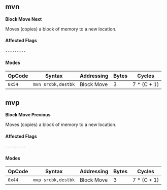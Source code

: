 
## mvn

**Block Move Next**

Moves (copies) a block of memory to a new location.

#### Affected Flags

```
---------
```

#### Modes

| OpCode | Syntax             | Addressing       | Bytes | Cycles      |
|--------|--------------------|------------------|-------|-------------|
| `0x54` | `mvn srcbk,destbk` | Block Move       | 3     | 7 * (C + 1) |


## mvp

**Block Move Previous**

Moves (copies) a block of memory to a new location.

#### Affected Flags

```
---------
```

#### Modes

| OpCode | Syntax             | Addressing       | Bytes | Cycles      |
|--------|--------------------|------------------|-------|-------------|
| `0x44` | `mvp srcbk,destbk` | Block Move       | 3     | 7 * (C + 1) |
